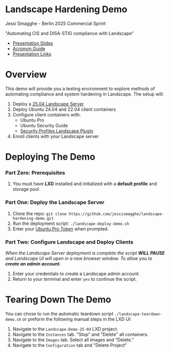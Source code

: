 # Landscape Hardening Demo

Jessi Smagghe - Berlin 2025 Commercial Sprint

"Automating CIS and DISA-STIG compliance with Landscape"
* [Presentation Slides]()
* [Acronym Guide](./reference.md#acronym-guide)
* [Presentation Links](./reference.md#presentation-links)

# Overview
This demo will provide you a testing environment to explore methods of automating compliance and system hardening in Landscape. The setup will:

1. Deploy a [25.04 Landscape Server](https://documentation.ubuntu.com/landscape/reference/release-notes/25.04-release-notes/)
2. Deploy Ubuntu 24.04 and 22.04 client containers
3. Configure client containers with:
    - Ubuntu Pro
    - Ubuntu Security Guide
    - [Security Profiles Landscape Plugin](https://documentation.ubuntu.com/landscape/how-to-guides/web-portal/web-portal-24-04-or-later/use-security-profiles/)
4. Enroll clients with your Landscape server


# Deploying The Demo
### Part Zero: Prerequisites  
1. You must have **LXD** installed and initialized with a **default profile** and storage pool

### Part One: Deploy the Landscape Server
1. Clone the repo: `git clone https://github.com/jessismagghe/landscape-hardening-demo.git`
2. Run the deployment script: `./landscape-deploy-demo.sh`
3. Enter your [Ubuntu Pro Token](https://ubuntu.com/pro/dashboard) when prompted.

### Part Two: Configure Landscape and Deploy Clients
_When the Landscape Server deployment is complete the script **WILL PAUSE** and Landscape UI will open in a new browser window. To allow you to **create an admin account.**_

1. Enter your credentials to create a Landscape admin account.
2. Return to your terminal and enter `yes` to continue the script. 

# Tearing Down The Demo
You can chose to run the automatic teardown script `./landscape-teardown-demo.sh` or preform the following manual steps in the LXD UI:

1. Navigate to the `Landscape-Demo-25-04` LXD project.
2. Navigate to the `Instances` tab. "Stop" and "Delete" all containers.
3. Navigate to the `Images` tab. Select all images and "Delete."
4. Navigate to the `Configuration` tab and "Delete Project"

